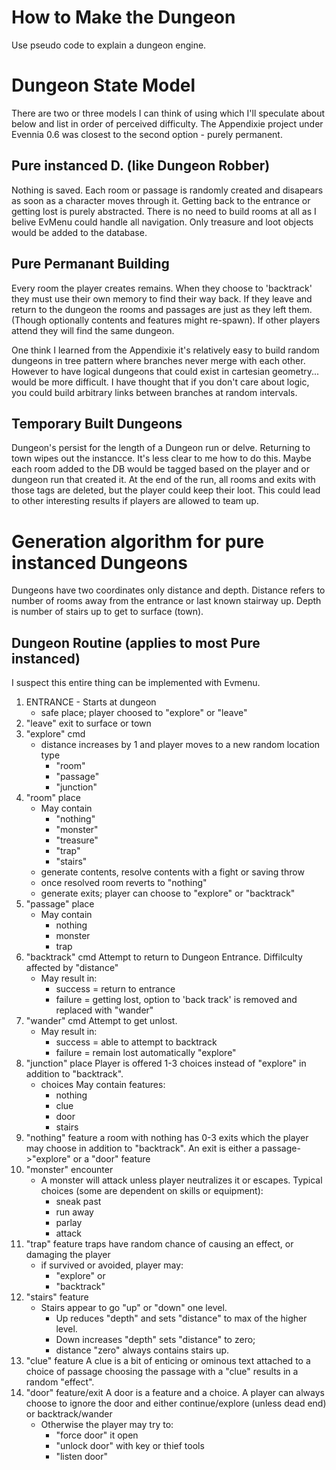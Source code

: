 # How to Make the Dungeon

Use pseudo code to explain a dungeon engine. 

# Dungeon State Model
There are two or three models I can think of using which I'll
speculate about below and list in order of perceived difficulty.
The Appendixie project under Evennia 0.6 was closest to the second
option - purely permanent. 

## Pure instanced D. (like Dungeon Robber)
Nothing is saved. Each room or passage is randomly created and disapears
as soon as a character moves through it. Getting back to the entrance or
getting lost is purely abstracted. There is no need to build rooms at all
as I belive EvMenu could handle all navigation. Only treasure and loot 
objects would be added to the database.

## Pure Permanant Building
Every room the player creates remains.  When they choose to 'backtrack' they
must use their own memory to find their way back. If they leave and return
to the dungeon the rooms and passages are just as they left them. (Though 
optionally contents and features might re-spawn).  If other players attend
they will find the same dungeon. 

One think I learned from the Appendixie it's relatively easy to build random
dungeons in tree pattern where branches never merge with each other. However 
to have logical dungeons that could exist in cartesian geometry... would be
more difficult. I have thought that if you don't care about logic, you could
build arbitrary links between branches at random intervals.

## Temporary Built Dungeons
Dungeon's persist for the length of a Dungeon run or delve. Returning to 
town wipes out the instancce. It's less clear to me how to do this. Maybe 
each room added to the DB would be tagged based on the player and or dungeon
run that created it. At the end of the run, all rooms and exits with those 
tags are deleted, but the player could keep their loot. This could lead to other
interesting results if players are allowed to team up.

# Generation algorithm for pure instanced Dungeons
Dungeons have two coordinates only distance and depth.
Distance refers to number of rooms away from the entrance or last known
stairway up. Depth is number of stairs up to get to surface (town).

## Dungeon Routine (applies to most Pure instanced)
I suspect this entire thing can be implemented with Evmenu.
1. ENTRANCE - Starts at dungeon 
    * safe place; player choosed to "explore" or "leave"
1. "leave" exit to surface or town
1. "explore" cmd 
    * distance increases by 1 and player moves to a new random location type
        - "room"
        - "passage"
        - "junction" 
1. "room" place
    * May contain
        - "nothing"
        - "monster"
        - "treasure"
        - "trap"
        - "stairs"
    * generate contents, resolve contents with a fight or saving throw
    * once resolved room reverts to "nothing"
    * generate exits; player can choose to "explore" or "backtrack"
1. "passage" place
    * May contain
        - nothing
        - monster
        - trap
1. "backtrack" cmd
    Attempt to return to Dungeon Entrance. Diffilculty affected by "distance"
    * May result in:
        - success = return to entrance
        - failure = getting lost, option to 'back track' is removed and 
            replaced with "wander"
1. "wander" cmd 
    Attempt to get unlost.
    * May result in:
        - success = able to attempt to backtrack
        - failure = remain lost automatically "explore"
1. "junction" place
    Player is offered 1-3 choices instead of "explore" in addition to 
    "backtrack". 
    * choices May contain features:
        - nothing
        - clue
        - door
        - stairs
1. "nothing" feature
    a room with nothing has 0-3 exits which the player may choose in addition
    to "backtrack". An exit is either a passage->"explore" or a "door" feature
1. "monster" encounter
    * A monster will attack unless player neutralizes it or escapes. Typical
    choices (some are dependent on skills or equipment):
        - sneak past
        - run away
        - parlay
        - attack
1. "trap" feature
    traps have random chance of causing an effect, or damaging the player
    * if survived or avoided, player may:
    	- "explore" or 
    	- "backtrack"
1. "stairs" feature
    * Stairs appear to go "up" or "down" one level. 
    	- Up reduces "depth" and sets "distance" to max of the higher level.
    	- Down increases "depth" sets "distance" to zero;
    	- distance "zero" always contains stairs up.
1. "clue" feature
    A clue is a bit of enticing or ominous text attached to a choice of passage
    choosing the passage with a "clue" results in a random "effect".
1. "door" feature/exit
    A door is a feature and a choice. A player can always choose to ignore the
    door and either continue/explore (unless dead end) or backtrack/wander 
    * Otherwise the player may try to:
        - "force door" it open
        - "unlock door" with key or thief tools
        - "listen door" 

